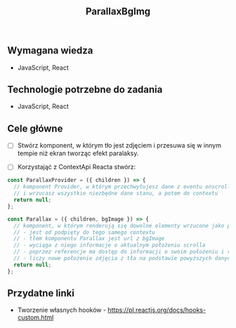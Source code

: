 <h2 align="center">ParallaxBgImg</h2>

<br>

## Wymagana wiedza

- JavaScript, React

## Technologie potrzebne do zadania

- JavaScript, React

## Cele główne

- [ ] Stwórz komponent, w którym tło jest zdjęciem i przesuwa się w innym tempie niż ekran tworząc efekt paralaksy.

- [ ] Korzystająć z ContextApi Reacta stwórz:

```javascript
const ParallaxProvider = ({ children }) => {
  // komponent Provider, w którym przechwytujesz dane z eventu onscroll podpiętego do window
  // i wrzucasz wszystkie niezbędne dane stanu, a potem do contextu
  return null;
};

const Parallax = ({ children, bgImage }) => {
  // komponent, w którym renderują się dowolne elementy wrzucone jako prop children
  // - jest od podpięty do tego samego contextu
  // - tłem komponentu Parallax jest url z bgImage
  // - wyciąga z niego informacje o aktualnym położeniu scrolla
  // - poprzez referencje ma dostęp do informacji o swoim położeniu i rozmiarze na ekranie
  // - liczy nowe położenie zdjęcia z tła na podstawie powyższych danych ze scrolla oraz ze swojej pozycji i rozmiaru
  return null;
};
```

## Przydatne linki

- Tworzenie własnych hooków - https://pl.reactjs.org/docs/hooks-custom.html

